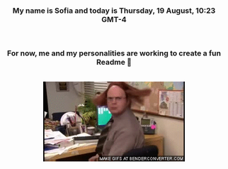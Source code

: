 


<div align="center">
<h3 >My name is Sofia and today is Thursday, 19 August, 10:23 GMT-4</h3><br>
<h3 >For now, me and my personalities are working to create a fun Readme 👋
</h3><br>
<img src='img/dwight.gif' alt='working...'/>
</div>
